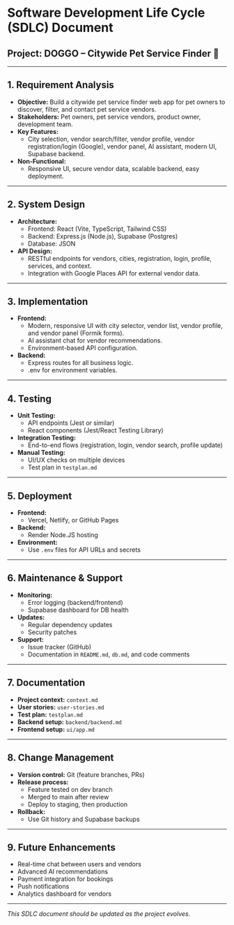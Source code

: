 # Software Development Life Cycle (SDLC) Document

## Project: DOGGO – Citywide Pet Service Finder 🐶

---

## 1. **Requirement Analysis**
- **Objective:** Build a citywide pet service finder web app for pet owners to discover, filter, and contact pet service vendors.
- **Stakeholders:** Pet owners, pet service vendors, product owner, development team.
- **Key Features:**
  - City selection, vendor search/filter, vendor profile, vendor registration/login (Google), vendor panel, AI assistant, modern UI, Supabase backend.
- **Non-Functional:**
  - Responsive UI, secure vendor data, scalable backend, easy deployment.

---

## 2. **System Design**
- **Architecture:**
  - Frontend: React (Vite, TypeScript, Tailwind CSS)
  - Backend: Express.js (Node.js), Supabase (Postgres)
  - Database: JSON
- **API Design:**
  - RESTful endpoints for vendors, cities, registration, login, profile, services, and context.
  - Integration with Google Places API for external vendor data.

---

## 3. **Implementation**
- **Frontend:**
  - Modern, responsive UI with city selector, vendor list, vendor profile, and vendor panel (Formik forms).
  - AI assistant chat for vendor recommendations.
  - Environment-based API configuration.
- **Backend:**
  - Express routes for all business logic.
  - .env for environment variables.

---

## 4. **Testing**
- **Unit Testing:**
  - API endpoints (Jest or similar)
  - React components (Jest/React Testing Library)
- **Integration Testing:**
  - End-to-end flows (registration, login, vendor search, profile update)
- **Manual Testing:**
  - UI/UX checks on multiple devices
  - Test plan in `testplan.md`

---

## 5. **Deployment**
- **Frontend:**
  - Vercel, Netlify, or GitHub Pages
- **Backend:**
  - Render Node.JS hosting
- **Environment:**
  - Use `.env` files for API URLs and secrets

---

## 6. **Maintenance & Support**
- **Monitoring:**
  - Error logging (backend/frontend)
  - Supabase dashboard for DB health
- **Updates:**
  - Regular dependency updates
  - Security patches
- **Support:**
  - Issue tracker (GitHub)
  - Documentation in `README.md`, `db.md`, and code comments

---

## 7. **Documentation**
- **Project context:** `context.md`
- **User stories:** `user-stories.md`
- **Test plan:** `testplan.md`
- **Backend setup:** `backend/backend.md`
- **Frontend setup:** `ui/app.md`

---

## 8. **Change Management**
- **Version control:** Git (feature branches, PRs)
- **Release process:**
  - Feature tested on dev branch
  - Merged to main after review
  - Deploy to staging, then production
- **Rollback:**
  - Use Git history and Supabase backups

---

## 9. **Future Enhancements**
- Real-time chat between users and vendors
- Advanced AI recommendations
- Payment integration for bookings
- Push notifications
- Analytics dashboard for vendors

---

*This SDLC document should be updated as the project evolves.*

